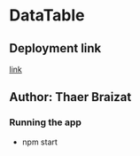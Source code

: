 # DataTable

## Deployment link
 [link](https://profound-sopapillas-dd0769.netlify.app/)

## Author: Thaer Braizat 

### Running the app
* npm start

